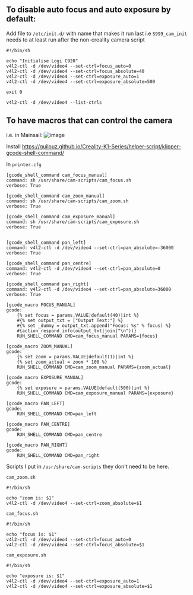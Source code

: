 ## To disable auto focus and auto exposure by default:

Add file to `/etc/init.d/` with name that makes it run last i.e `S999_cam_init` needs to at least run after the non-creality camera script

```
#!/bin/sh

echo "Initialise Logi C920"
v4l2-ctl -d /dev/video4 --set-ctrl=focus_auto=0
v4l2-ctl -d /dev/video4 --set-ctrl=focus_absolute=40
v4l2-ctl -d /dev/video4 --set-ctrl=exposure_auto=1
v4l2-ctl -d /dev/video4 --set-ctrl=exposure_absolute=500

exit 0
```

`v4l2-ctl -d /dev/video4 --list-ctrls`


## To have macros that can control the camera

i.e. in Mainsail:
![image](https://github.com/ajchellew/3dprinting/assets/17216760/6297a9c4-1770-4b5b-914f-d3c1a484f274)

Install https://guilouz.github.io/Creality-K1-Series/helper-script/klipper-gcode-shell-command/

In `printer.cfg`
```
[gcode_shell_command cam_focus_manual]
command: sh /usr/share/cam-scripts/cam_focus.sh
verbose: True

[gcode_shell_command cam_zoom_manual]
command: sh /usr/share/cam-scripts/cam_zoom.sh
verbose: True

[gcode_shell_command cam_exposure_manual]
command: sh /usr/share/cam-scripts/cam_exposure.sh
verbose: True


[gcode_shell_command pan_left]
command: v4l2-ctl -d /dev/video4 --set-ctrl=pan_absolute=-36000
verbose: True

[gcode_shell_command pan_centre]
command: v4l2-ctl -d /dev/video4 --set-ctrl=pan_absolute=0
verbose: True

[gcode_shell_command pan_right]
command: v4l2-ctl -d /dev/video4 --set-ctrl=pan_absolute=36000
verbose: True

[gcode_macro FOCUS_MANUAL]
gcode:
    {% set focus = params.VALUE|default(40)|int %}
    #{% set output_txt = ["Output Text:"] %}
    #{% set _dummy = output_txt.append("Focus: %s" % focus) %}
    #{action_respond_info(output_txt|join("\n"))}
    RUN_SHELL_COMMAND CMD=cam_focus_manual PARAMS={focus}

[gcode_macro ZOOM_MANUAL]
gcode:
    {% set zoom = params.VALUE|default(1)|int %}
    {% set zoom_actual = zoom * 100 %}
    RUN_SHELL_COMMAND CMD=cam_zoom_manual PARAMS={zoom_actual}

[gcode_macro EXPOSURE_MANUAL]
gcode:
    {% set exposure = params.VALUE|default(500)|int %}
    RUN_SHELL_COMMAND CMD=cam_exposure_manual PARAMS={exposure}

[gcode_macro PAN_LEFT]
gcode:
    RUN_SHELL_COMMAND CMD=pan_left

[gcode_macro PAN_CENTRE]
gcode:
    RUN_SHELL_COMMAND CMD=pan_centre

[gcode_macro PAN_RIGHT]
gcode:
    RUN_SHELL_COMMAND CMD=pan_right
```

Scripts I put in `/usr/share/cam-scripts` they don't need to be here.

`cam_zoom.sh`
```
#!/bin/sh

echo "zoom is: $1"
v4l2-ctl -d /dev/video4 --set-ctrl=zoom_absolute=$1
```

`cam_focus.sh`
```
#!/bin/sh

echo "focus is: $1"
v4l2-ctl -d /dev/video4 --set-ctrl=focus_auto=0
v4l2-ctl -d /dev/video4 --set-ctrl=focus_absolute=$1
```

`cam_exposure.sh`
```
#!/bin/sh

echo "exposure is: $1"
v4l2-ctl -d /dev/video4 --set-ctrl=exposure_auto=1
v4l2-ctl -d /dev/video4 --set-ctrl=exposure_absolute=$1
```

